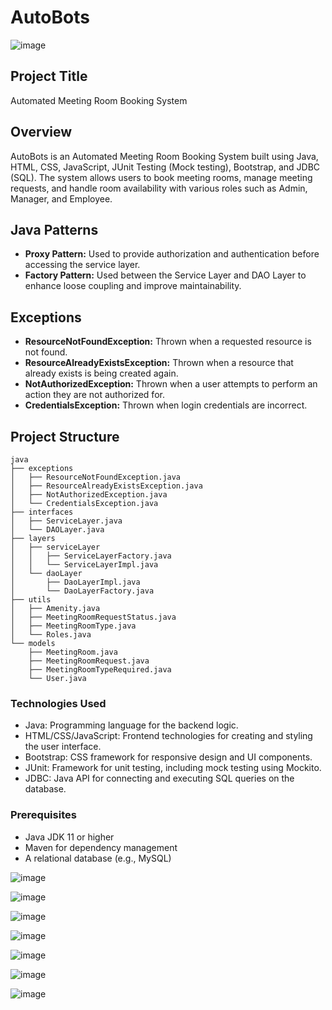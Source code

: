 # AutoBots

![image](https://github.com/user-attachments/assets/7c2139d6-02dc-4db0-ae33-dc6d0c92bb97)

## Project Title
Automated Meeting Room Booking System

## Overview
AutoBots is an Automated Meeting Room Booking System built using Java, HTML, CSS, JavaScript, JUnit Testing (Mock testing), Bootstrap, and JDBC (SQL). The system allows users to book meeting rooms, manage meeting requests, and handle room availability with various roles such as Admin, Manager, and Employee.

## Java Patterns
- **Proxy Pattern:** Used to provide authorization and authentication before accessing the service layer.
- **Factory Pattern:** Used between the Service Layer and DAO Layer to enhance loose coupling and improve maintainability.

## Exceptions
- **ResourceNotFoundException:** Thrown when a requested resource is not found.
- **ResourceAlreadyExistsException:** Thrown when a resource that already exists is being created again.
- **NotAuthorizedException:** Thrown when a user attempts to perform an action they are not authorized for.
- **CredentialsException:** Thrown when login credentials are incorrect.

## Project Structure

```plaintext
java
├── exceptions
│   ├── ResourceNotFoundException.java
│   ├── ResourceAlreadyExistsException.java
│   ├── NotAuthorizedException.java
│   └── CredentialsException.java
├── interfaces
│   ├── ServiceLayer.java
│   └── DAOLayer.java
├── layers
│   ├── serviceLayer
│   │   ├── ServiceLayerFactory.java
│   │   └── ServiceLayerImpl.java
│   └── daoLayer
│       ├── DaoLayerImpl.java
│       └── DaoLayerFactory.java
├── utils
│   ├── Amenity.java
│   ├── MeetingRoomRequestStatus.java
│   ├── MeetingRoomType.java
│   └── Roles.java
└── models
    ├── MeetingRoom.java
    ├── MeetingRoomRequest.java
    ├── MeetingRoomTypeRequired.java
    └── User.java
```

### Technologies Used
- Java: Programming language for the backend logic.
- HTML/CSS/JavaScript: Frontend technologies for creating and styling the user interface.
- Bootstrap: CSS framework for responsive design and UI components.
- JUnit: Framework for unit testing, including mock testing using Mockito.
- JDBC: Java API for connecting and executing SQL queries on the database.

### Prerequisites
- Java JDK 11 or higher
- Maven for dependency management
- A relational database (e.g., MySQL)

![image](https://github.com/user-attachments/assets/a8d46b5b-5a7a-4bc8-bf9e-4d29db95e8ce)

![image](https://github.com/user-attachments/assets/0ac50bff-c34a-465e-925b-59408c0f2a37)

![image](https://github.com/user-attachments/assets/f4341e85-67e1-4286-9b28-65601a3a2a5c)

![image](https://github.com/user-attachments/assets/f0d6af7d-e241-4965-9dbf-a0dd29073f9e)

![image](https://github.com/user-attachments/assets/cae86bf5-c82e-4f83-a3e7-c491cef63f2a)

![image](https://github.com/user-attachments/assets/9a7100a5-3c67-4cfa-880b-ea531804f65c)

![image](https://github.com/user-attachments/assets/a5b1a3e0-3a15-4faf-b8ea-2ad9448238d9)
